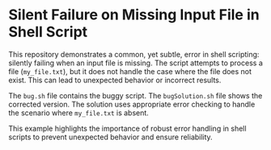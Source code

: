 # Silent Failure on Missing Input File in Shell Script

This repository demonstrates a common, yet subtle, error in shell scripting: silently failing when an input file is missing.  The script attempts to process a file (`my_file.txt`), but it does not handle the case where the file does not exist. This can lead to unexpected behavior or incorrect results.

The `bug.sh` file contains the buggy script.  The `bugSolution.sh` file shows the corrected version.  The solution uses appropriate error checking to handle the scenario where `my_file.txt` is absent.

This example highlights the importance of robust error handling in shell scripts to prevent unexpected behavior and ensure reliability.